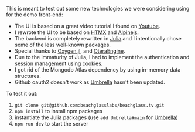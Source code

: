 This is meant to test out some new technologies we were considering using for the demo front-end:
 * The UI is based on a great video tutorial I found on [Youtube](https://github.com/AntonioErdeljac/next-netflix-tutorial).
 * I rewrote the UI to be based on [HTMX](https://htmx.org) and [Alpinejs](https://alpinejs.dev).
 * The backend is completely rewritten in [Julia](https://julialang.org) and I intentionally chose some of the less well-known packages.
 * Special thanks to [Oxygen.jl](https://github.com/ndortega/Oxygen.jl), and [OteraEngine](https://github.com/MommaWatasu/OteraEngine.jl).
 * Due to the immaturity of Julia, I had to implement the authentication and session management using cookies.
 * I got rid of the Mongodb Atlas dependency by using in-memory data structures.
 * Github oauth2 doesn't work as [Umbrella](https://github.com/jiachengzhang1/Umbrella.jl) hasn't been updated.

To test it out:
 1. `git clone git@github.com:beachglasslabs/beachglass.tv.git`
 2. `npm install` to install npm packages
 3. instantiate the Julia packages (use `add Umbrella#main` for [Umbrella](https://github.com/jiachengzhang1/Umbrella.jl)) 
 4. `npm run dev` to start the server

